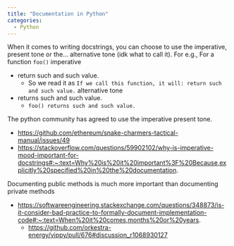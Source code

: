 ```yaml
---
title: "Documentation in Python"
categories:
  - Python
---
```



When it comes to writing docstrings, you can choose to use the imperative, present tone or the... alternative tone (idk what to call it).
For e.g., 
For a function `foo()`
imperative
- return such and such value.
	- So we read it as `If we call this function, it will: return such and such value.`
alternative tone
- returns such and such value.
	- `foo() returns such and such value.`

The python community has agreed to use the imperative present tone.
- https://github.com/ethereum/snake-charmers-tactical-manual/issues/49
- https://stackoverflow.com/questions/59902102/why-is-imperative-mood-important-for-docstrings#:~:text=Why%20is%20it%20important%3F%20Because,explicitly%20specified%20in%20the%20documentation.

Documenting public methods is much more important than documenting private methods
- https://softwareengineering.stackexchange.com/questions/348873/is-it-consider-bad-practice-to-formally-document-implementation-code#:~:text=When%20it%20comes,months%20or%20years.
	- https://github.com/orkestra-energy/vippy/pull/676#discussion_r1068930127 